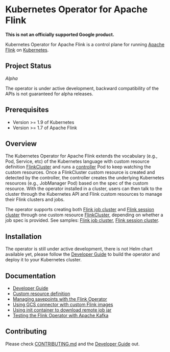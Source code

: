 # Kubernetes Operator for Apache Flink

**This is not an officially supported Google product.**

Kubernetes Operator for Apache Flink is a control plane for running [Apache Flink](https://flink.apache.org/) on
[Kubernetes](https://kubernetes.io/).

## Project Status

*Alpha*

The operator is under active development, backward compatibility of the APIs is not guaranteed for alpha releases.

## Prerequisites

* Version >= 1.9 of Kubernetes
* Version >= 1.7 of Apache Flink

## Overview

The Kubernetes Operator for Apache Flink extends the vocabulary (e.g., Pod, Service, etc) of the Kubernetes language
with custom resource definition [FlinkCluster](docs/crd.md) and runs a
[controller](controllers/flinkcluster_controller.go) Pod to keep watching the custom resources.
Once a FlinkCluster custom resource is created and detected by the controller, the controller creates the underlying
Kubernetes resources (e.g., JobManager Pod) based on the spec of the custom resource. With the operator installed in a
cluster, users can then talk to the cluster through the Kubernetes API and Flink custom resources to manage their Flink
clusters and jobs.

The operator supports creating both [Flink job cluster](https://ci.apache.org/projects/flink/flink-docs-stable/ops/deployment/docker.html#flink-job-cluster)
and [Flink session cluster](https://ci.apache.org/projects/flink/flink-docs-stable/ops/deployment/docker.html#flink-session-cluster)
through one custom resource [FlinkCluster](docs/crd.md), depending on whether a job spec is provided. See samples:
[Flink job cluster](config/samples/flinkoperator_v1alpha1_flinkjobcluster.yaml),
[Flink session cluster](config/samples/flinkoperator_v1alpha1_flinksessioncluster.yaml).

## Installation

The operator is still under active development, there is not Helm chart available yet, please follow the
[Developer Guide](docs/developer_guide.md) to build the operator and deploy it to your Kubernetes cluster.

## Documentation

* [Developer Guide](docs/developer_guide.md)
* [Custom resource definition](docs/crd.md)
* [Managing savepoints with the Flink Operator](docs/savepoints_guide.md)
* [Using GCS connector with custom Flink images](images/flink/README.md)
* [Using init container to download remote job jar](config/samples/flinkoperator_v1alpha1_remotejobjar.yaml)
* [Testing the Flink Operator with Apache Kafka](docs/kafka_test_guide.md)

## Contributing

Please check [CONTRIBUTING.md](CONTRIBUTING.md) and the [Developer Guide](docs/developer_guide.md) out.
